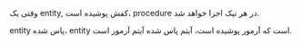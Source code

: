 وقتی یک entity, کفش پوشیده است، procedure در هر تیک اجرا خواهد شد.

entity پاس شده، entity است که آرمور پوشیده است، آیتم پاس شده آیتم آرمور است.